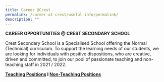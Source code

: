 ```yaml
---
title: Career @Crest
permalink: /career-at-crest/useful-info/permalink/
description: ""
---
```


**CAREER OPPORTUNITIES @ CREST SECONDARY SCHOOL**  

  

Crest Secondary School is a Specialised School offering the Normal (Technical) curriculum. To support the learning needs of our students, we are looking for individuals with positive dispositions, who are creative, driven and committed, to join our pool of passionate teaching and non-teaching staff in 2021 / 2022.

**[Teaching Positions](https://moe-crestsec-staging.netlify.app/useful-info/career-at-crest/teaching-positions/permalink) I [Non-Teaching Positions](https://moe-crestsec-staging.netlify.app/useful-info/career-at-crest/non-teaching-positions/permalink)**

